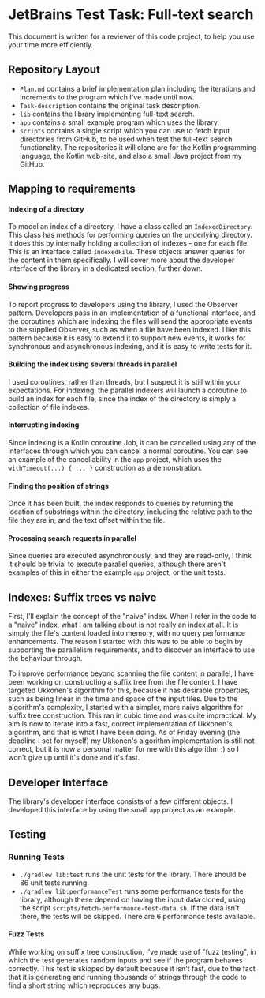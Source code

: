 # JetBrains Test Task: Full-text search

This document is written for a reviewer of this code project, to help you use
your time more efficiently.

## Repository Layout

- `Plan.md` contains a brief implementation plan including the iterations and
  increments to the program which I've made until now.
- `Task-description` contains the original task description.
- `lib` contains the library implementing full-text search.
- `app` contains a small example program which uses the library.
- `scripts` contains a single script which you can use to fetch input
  directories from GitHub, to be used when test the full-text search
  functionality. The repositories it will clone are for the Kotlin programming
  language, the Kotlin web-site, and also a small Java project from my GitHub.

## Mapping to requirements

#### Indexing of a directory

To model an index of a directory, I have a class called an `IndexedDirectory`.
This class has methods for performing queries on the underlying directory. It
does this by internally holding a collection of indexes - one for each file.
This is an interface called `IndexedFile`. These objects answer queries for the
content in them specifically. I will cover more about the developer interface of
the library in a dedicated section, further down.

#### Showing progress

To report progress to developers using the library, I used the Observer pattern.
Developers pass in an implementation of a functional interface, and the
coroutines which are indexing the files will send the appropriate events to the
supplied Observer, such as when a file have been indexed. I like this pattern
because it is easy to extend it to support new events, it works for synchronous
and asynchronous indexing, and it is easy to write tests for it.

#### Building the index using several threads in parallel

I used coroutines, rather than threads, but I suspect it is still within your
expectations. For indexing, the parallel indexers will launch a coroutine to
build an index for each file, since the index of the directory is simply a
collection of file indexes.

#### Interrupting indexing

Since indexing is a Kotlin coroutine Job, it can be cancelled using any of the
interfaces through which you can cancel a normal coroutine. You can see an
example of the cancellability in the `app` project, which uses the
`withTimeout(...) { ... }` construction as a demonstration.

#### Finding the position of strings

Once it has been built, the index responds to queries by returning the location
of substrings within the directory, including the relative path to the file they
are in, and the text offset within the file.

#### Processing search requests in parallel

Since queries are executed asynchronously, and they are read-only, I think it
should be trivial to execute parallel queries, although there aren't examples of
this in either the example `app` project, or the unit tests.

## Indexes: Suffix trees vs naive

First, I'll explain the concept of the "naive" index. When I refer in the code
to a "naive" index, what I am talking about is not really an index at all. It is
simply the file's content loaded into memory, with no query performance
enhancements. The reason I started with this was to be able to begin by
supporting the parallelism requirements, and to discover an interface to use the
behaviour through.

To improve performance beyond scanning the file content in parallel, I have been
working on constructing a suffix tree from the file content. I have targeted
Ukkonen's algorithm for this, because it has desirable properties, such as being
linear in the time and space of the input files. Due to the algorithm's
complexity, I started with a simpler, more naive algorithm for suffix tree
construction. This ran in cubic time and was quite impractical. My aim is now to
iterate into a fast, correct implementation of Ukkonen's algorithm, and that is
what I have been doing. As of Friday evening (the deadline I set for myself) my
Ukkonen's algorithm implementation is still not correct, but it is now a
personal matter for me with this algorithm :) so I won't give up until it's done
and it's fast.

## Developer Interface

The library's developer interface consists of a few different objects. I
developed this interface by using the small `app` project as an example.

## Testing

### Running Tests

- `./gradlew lib:test` runs the unit tests for the library. There should be 86
  unit tests running.
- `./gradlew lib:performanceTest` runs some performance tests for the library,
  although these depend on having the input data cloned, using the script
  `scripts/fetch-performance-test-data.sh`. If the data isn't there, the tests
  will be skipped. There are 6 performance tests available.

#### Fuzz Tests

While working on suffix tree construction, I've made use of "fuzz testing", in
which the test generates random inputs and see if the program behaves correctly.
This test is skipped by default because it isn't fast, due to the fact that it
is generating and running thousands of strings through the code to find a short
string which reproduces any bugs.


